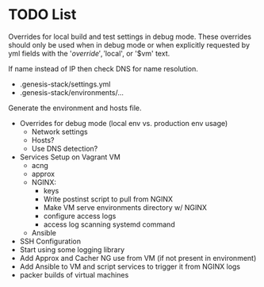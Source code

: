 # TODO List

Overrides for local build and test settings in debug mode. These overrides
should only be used when in debug mode or when explicitly requested by yml
fields with the '$override', '$local', or '$vm' text.

If name instead of IP then check DNS for name resolution.

- .genesis-stack/settings.yml
- .genesis-stack/environments/...

Generate the environment and hosts file.

- Overrides for debug mode (local env vs. production env usage)
  - Network settings
  - Hosts?
  - Use DNS detection?
- Services Setup on Vagrant VM
  - acng
  - approx
  - NGINX:
    - keys
    - Write postinst script to pull from NGINX
    - Make VM serve environments directory w/ NGINX
    - configure access logs
    - access log scanning systemd command
  - Ansible
- SSH Configuration
- Start using some logging library
- Add Approx and Cacher NG use from VM (if not present in environment)
- Add Ansible to VM and script services to trigger it from NGINX logs
- packer builds of virtual machines